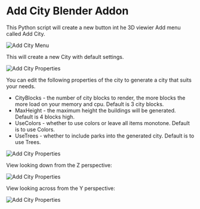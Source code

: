# Add City Blender Addon

This Python script will create a new button int he 3D viewier Add menu called Add City.

![Add City Menu](/references/add-city-menu.png)

This will create a new City with default settings.

![Add City Properties](/references/add-city-perspective.png)

You can edit the following properties of the city to generate a city that suits your needs.

* CityBlocks - the number of city blocks to render, the more blocks the more load on your memory and cpu. Default is 3 city blocks.
* MaxHeight - the maximum height the buildings will be generated. Default is 4 blocks high.
* UseColors - whether to use colors or leave all items monotone. Default is to use Colors. 
* UseTrees - whether to include parks into the generated city. Default is to use Trees.

![Add City Properties](/references/add-city-properties.png)

View looking down from the Z perspective:

![Add City Properties](/references/add-city-z.png)

View looking across from the Y perspective:

![Add City Properties](/references/add-city-y.png)